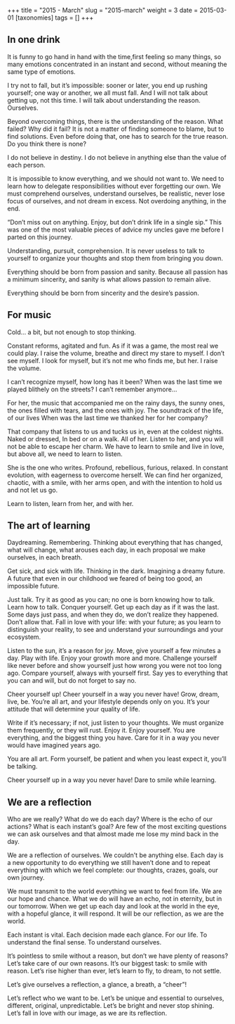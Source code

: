 +++
title = "2015 - March"
slug = "2015-march"
weight = 3
date = 2015-03-01
[taxonomies]
tags = []
+++

## In one drink

It is funny to go hand in hand with the time,first feeling so many things, so many emotions concentrated in an instant and second, without meaning the same type of emotions.

I try not to fall, but it’s impossible: sooner or later, you end up rushing yourself; one way or another, we all must fall.
And I will not talk about getting up, not this time. I will talk about understanding the reason. Ourselves.

Beyond overcoming things, there is the understanding of the reason. What failed? Why did it fail? It is not a matter of finding someone to blame, but to find solutions. Even before doing that, one has to search for the true reason. Do you think there is none?

I do not believe in destiny. I do not believe in anything else than the value of each person.

It is impossible to know everything, and we should not want to. We need to learn how to delegate responsibilities without ever forgetting our own.
We must comprehend ourselves, understand ourselves, be realistic, never lose focus of ourselves, and not dream in excess. Not overdoing anything, in the end.

“Don’t miss out on anything. Enjoy, but don’t drink life in a single sip.”
This was one of the most valuable pieces of advice my uncles gave me before I parted on this journey.

Understanding, pursuit, comprehension. It is never useless to talk to yourself to organize your thoughts and stop them from bringing you down.

Everything should be born from passion and sanity. Because all passion has a minimum sincerity, and sanity is what allows passion to remain alive.

Everything should be born from sincerity and the desire’s passion.


## For music

Cold… a bit, but not enough to stop thinking.

Constant reforms, agitated and fun. As if it was a game, the most real we could play. I raise the volume, breathe and direct my stare to myself. I don’t see myself. I look for myself, but it’s not me who finds me, but her. I raise the volume.

I can’t recognize myself, how long has it been? When was the last time we played blithely on the streets? I can’t remember anymore…

For her, the music that accompanied me on the rainy days, the sunny ones, the ones filled with tears, and the ones with joy. The soundtrack of the life, of our lives
When was the last time we thanked her for her company?

That company that listens to us and tucks us in, even at the coldest nights. Naked or dressed, In bed or on a walk. All of her.
Listen to her, and you will not be able to escape her charm. We have to learn to smile and live in love, but above all, we need to learn to listen.

She is the one who writes. Profound, rebellious, furious, relaxed. In constant evolution, with eagerness to overcome herself. We can find her organized, chaotic, with a smile, with her arms open, and with the intention to hold us and not let us go.

Learn to listen, learn from her, and with her.


## The art of learning

Daydreaming. Remembering. Thinking about everything that has changed, what will change, what arouses each day, in each proposal we make ourselves, in each breath.

Get sick, and sick with life. Thinking in the dark. Imagining a dreamy future. A future that even in our childhood we feared of being too good, an impossible future.

Just talk. Try it as good as you can; no one is born knowing how to talk. Learn how to talk. Conquer yourself. Get up each day as if it was the last. Some days just pass, and when they do, we don’t realize they happened. Don’t allow that. Fall in love with your life: with your future; as you learn to distinguish your reality, to see and understand your surroundings and your ecosystem.

Listen to the sun, it’s a reason for joy. Move, give yourself a few minutes a day. Play with life. Enjoy your growth more and more. Challenge yourself like never before and show yourself just how wrong you were not too long ago. Compare yourself, always with yourself first. Say yes to everything that you can and will, but do not forget to say no.

Cheer yourself up! Cheer yourself in a way you never have! Grow, dream, live, be. You’re all art, and your lifestyle depends only on you. It’s your attitude that will determine your quality of life.

Write if it’s necessary; if not, just listen to your thoughts. We must organize them frequently, or they will rust. Enjoy it. Enjoy yourself. You are everything, and the biggest thing you have. Care for it in a way you never would have imagined years ago.

You are all art. Form yourself, be patient and when you least expect it, you’ll be talking.

Cheer yourself up in a way you never have! Dare to smile while learning.


## We are a reflection

Who are we really? What do we do each day? Where is the echo of our actions? What is each instant’s goal? Are few of the most exciting questions we can ask ourselves and that almost made me lose my mind back in the day.

We are a reflection of ourselves. We couldn't be anything else. Each day is a new opportunity to do everything we still haven’t done and to repeat everything with which we feel complete: our thoughts, crazes, goals, our own journey.

We must transmit to the world everything we want to feel from life. We are our hope and chance. What we do will have an echo, not in eternity, but in our tomorrow.
When we get up each day and look at the world in the eye, with a hopeful glance, it will respond. It will be our reflection, as we are the world.

Each instant is vital. Each decision made each glance. For our life. To understand the final sense. To understand ourselves.

It’s pointless to smile without a reason, but don’t we have plenty of reasons? Let’s take care of our own reasons. It’s our biggest task: to smile with reason. Let’s rise higher than ever, let’s learn to fly, to dream, to not settle.

Let’s give ourselves a reflection, a glance, a breath, a “cheer”!

Let’s reflect who we want to be. Let’s be unique and essential to ourselves, different, original, unpredictable.
Let’s be bright and never stop shining. Let’s fall in love with our image, as we are its reflection.
